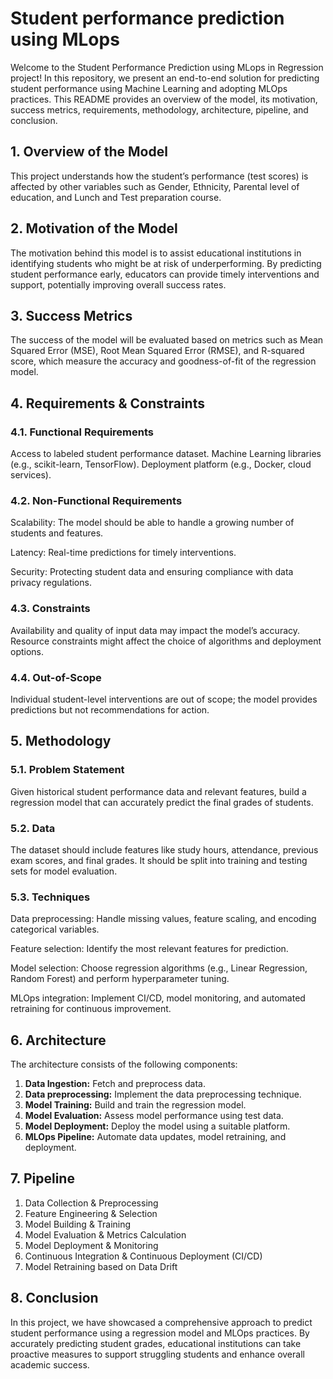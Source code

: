 # Student performance prediction using MLops

Welcome to the Student Performance Prediction using MLops in Regression project! In this repository, we present an end-to-end solution for predicting student performance using Machine Learning and adopting MLOps practices. This README provides an overview of the model, its motivation, success metrics, requirements, methodology, architecture, pipeline, and conclusion.

## 1. Overview of the Model
This project understands how the student’s performance (test scores) is affected by other variables such as Gender, Ethnicity, Parental level of education, and Lunch and Test preparation course.

## 2. Motivation of the Model
The motivation behind this model is to assist educational institutions in identifying students who might be at risk of underperforming. By predicting student performance early, educators can provide timely interventions and support, potentially improving overall success rates.

## 3. Success Metrics
The success of the model will be evaluated based on metrics such as Mean Squared Error (MSE), Root Mean Squared Error (RMSE), and R-squared score, which measure the accuracy and goodness-of-fit of the regression model.

## 4. Requirements & Constraints
### 4.1. Functional Requirements
Access to labeled student performance dataset.
Machine Learning libraries (e.g., scikit-learn, TensorFlow).
Deployment platform (e.g., Docker, cloud services).
### 4.2. Non-Functional Requirements
Scalability: The model should be able to handle a growing number of students and features.

Latency: Real-time predictions for timely interventions.

Security: Protecting student data and ensuring compliance with data privacy regulations.
### 4.3. Constraints
Availability and quality of input data may impact the model’s accuracy.
Resource constraints might affect the choice of algorithms and deployment options.
### 4.4. Out-of-Scope
Individual student-level interventions are out of scope; the model provides predictions but not recommendations for action.

## 5. Methodology
### 5.1. Problem Statement
Given historical student performance data and relevant features, build a regression model that can accurately predict the final grades of students.

### 5.2. Data
The dataset should include features like study hours, attendance, previous exam scores, and final grades. It should be split into training and testing sets for model evaluation.

### 5.3. Techniques
Data preprocessing: Handle missing values, feature scaling, and encoding categorical variables.

Feature selection: Identify the most relevant features for prediction.

Model selection: Choose regression algorithms (e.g., Linear Regression, Random Forest) and perform hyperparameter tuning.

MLOps integration: Implement CI/CD, model monitoring, and automated retraining for continuous improvement.

## 6. Architecture
The architecture consists of the following components:

1. **Data Ingestion:** Fetch and preprocess data.
2. **Data preprocessing:** Implement the data preprocessing technique.
3. **Model Training:** Build and train the regression model.
4. **Model Evaluation:** Assess model performance using test data.
5. **Model Deployment:** Deploy the model using a suitable platform.
6. **MLOps Pipeline:** Automate data updates, model retraining, and deployment.

## 7. Pipeline
1. Data Collection & Preprocessing
2. Feature Engineering & Selection
3. Model Building & Training
4. Model Evaluation & Metrics Calculation
5. Model Deployment & Monitoring
6. Continuous Integration & Continuous Deployment (CI/CD)
7. Model Retraining based on Data Drift


## 8. Conclusion
In this project, we have showcased a comprehensive approach to predict student performance using a regression model and MLOps practices. By accurately predicting student grades, educational institutions can take proactive measures to support struggling students and enhance overall academic success.